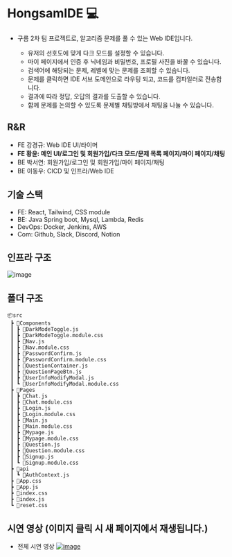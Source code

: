 # HongsamIDE 💻
- 구름 2차 팀 프로젝트로, 알고리즘 문제를 풀 수 있는 Web IDE입니다.
  
    - 유저의 선호도에 맞게 다크 모드를 설정할 수 있습니다.
    - 마이 페이지에서 인증 후 닉네임과 비밀번호, 프로필 사진을 바꿀 수 있습니다.
    - 검색어에 해당되는 문제, 레벨에 맞는 문제를 조회할 수 있습니다.
    - 문제를 클릭하면 IDE 서브 도메인으로 라우팅 되고, 코드를 컴파일러로 전송합니다.
    - 결과에 따라 정답, 오답의 결과를 도출할 수 있습니다.
    - 함께 문제를 논의할 수 있도록 문제별 채팅방에서 채팅을 나눌 수 있습니다.

## R&R
- FE 강경규: Web IDE UI/타이머
- **FE 황윤: 메인 UI/로그인 및 회원가입/다크 모드/문제 목록 페이지/마이 페이지/채팅**
- BE 박서연: 회원가입/로그인 및 회원가입/마이 페이지/채팅
- BE 이동우: CICD 및 인프라/Web IDE
  
## 기술 스택
- FE: React, Tailwind, CSS module
- BE: Java Spring boot, Mysql, Lambda, Redis
- DevOps: Docker, Jenkins, AWS
- Com: Github, Slack, Discord, Notion

## 인프라 구조
![image](https://img1.daumcdn.net/thumb/R1280x0/?scode=mtistory2&fname=https%3A%2F%2Fblog.kakaocdn.net%2Fdn%2FDliUZ%2FbtsyMc1otHV%2FTq7LccQDTvRqSUO1E4V7ok%2Fimg.png)

## 폴더 구조
```plaintext
📦src
 ┣ 📂Components
 ┃ ┣ 📜DarkModeToggle.js
 ┃ ┣ 📜DarkModeToggle.module.css
 ┃ ┣ 📜Nav.js
 ┃ ┣ 📜Nav.module.css
 ┃ ┣ 📜PasswordConfirm.js
 ┃ ┣ 📜PasswordConfirm.module.css
 ┃ ┣ 📜QuestionContainer.js
 ┃ ┣ 📜QuestionPageBtn.js
 ┃ ┣ 📜UserInfoModifyModal.js
 ┃ ┗ 📜UserInfoModifyModal.module.css
 ┣ 📂Pages
 ┃ ┣ 📜Chat.js
 ┃ ┣ 📜Chat.module.css
 ┃ ┣ 📜Login.js
 ┃ ┣ 📜Login.module.css
 ┃ ┣ 📜Main.js
 ┃ ┣ 📜Main.module.css
 ┃ ┣ 📜Mypage.js
 ┃ ┣ 📜Mypage.module.css
 ┃ ┣ 📜Question.js
 ┃ ┣ 📜Question.module.css
 ┃ ┣ 📜Signup.js
 ┃ ┗ 📜Signup.module.css
 ┣ 📂api
 ┃ ┗ 📜AuthContext.js
 ┣ 📜App.css
 ┣ 📜App.js
 ┣ 📜index.css
 ┣ 📜index.js
 ┗ 📜reset.css
```

## 시연 영상 (이미지 클릭 시 새 페이지에서 재생됩니다.)
- 전체 시연 영상
  [![image](https://img1.daumcdn.net/thumb/R1280x0/?scode=mtistory2&fname=https%3A%2F%2Fblog.kakaocdn.net%2Fdn%2FbfdCrW%2FbtsBofVUUuE%2FBdKhY4T7q86UX97rgDVP51%2Fimg.png)]([https://tv.kakao.com/v/442042915](https://tv.kakao.com/v/442953438)https://tv.kakao.com/v/442953438)
  

